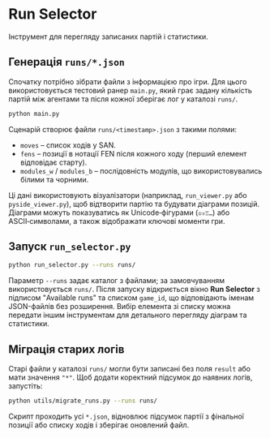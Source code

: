 # Run Selector

Інструмент для перегляду записаних партій і статистики.

## Генерація `runs/*.json`

Спочатку потрібно зібрати файли з інформацією про ігри. Для цього використовується тестовий ранер `main.py`, який грає задану кількість партій між агентами та після кожної зберігає лог у каталозі `runs/`.

```bash
python main.py
```

Сценарій створює файли `runs/<timestamp>.json` з такими полями:

- `moves` – список ходів у SAN.
- `fens` – позиції в нотації FEN після кожного ходу (перший елемент відповідає старту).
- `modules_w` / `modules_b` – послідовність модулів, що використовувались білими та чорними.

Ці дані використовують візуалізатори (наприклад, `run_viewer.py` або `pyside_viewer.py`), щоб відтворити партію та будувати діаграми позицій. Діаграми можуть показуватись як Unicode‑фігурами (`♔♕♖…`) або ASCII‑символами, а також відображати ключові моменти гри.

## Запуск `run_selector.py`

```bash
python run_selector.py --runs runs/
```

Параметр `--runs` задає каталог з файлами; за замовчуванням використовується `runs/`. Після запуску відкриється вікно **Run Selector** з підписом "Available runs" та списком `game_id`, що відповідають іменам JSON-файлів без розширення. Вибір елемента зі списку можна передати іншим інструментам для детального перегляду діаграм та статистики.

## Міграція старих логів

Старі файли у каталозі `runs/` могли бути записані без поля `result` або мати значення `"*"`. Щоб додати коректний підсумок до наявних логів, запустіть:

```bash
python utils/migrate_runs.py --runs runs/
```

Скрипт проходить усі `*.json`, відновлює підсумок партії з фінальної позиції або списку ходів і зберігає оновлений файл.
